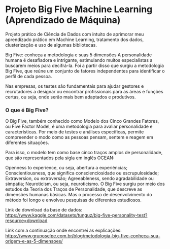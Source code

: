 # Projeto Big Five Machine Learning (Aprendizado de Máquina)

Projeto prático de Ciência de Dados com intuito de aprimorar meu aprendizado prático em Machine Learning, tratamento dos dados, clusterização e uso de algumas bibliotecas.

Big Five: conheça a metodologia e suas 5 dimensões
A personalidade humana é desafiadora e intrigante, estimulando muitos especialistas a buscarem meios para decifrá-la. Foi a partir disso que surgiu a metodologia Big Five, que reúne um conjunto de fatores independentes para identificar o perfil de cada pessoa.

Nas empresas, os testes são fundamentais para ajudar gestores e recrutadores a designar ou encontrar profissionais para as áreas e funções certas, ou seja, onde serão mais bem adaptados e produtivos.

### O que é Big Five?
O Big Five, também conhecido como Modelo dos Cinco Grandes Fatores, ou Five Factor Model, é uma metodologia para avaliar personalidade e características. Por meio de testes e análises específicas, permite compreender o modo como as pessoas pensam, sentem e reagem em diferentes situações.

Para isso, o modelo tem como base cinco traços amplos de personalidade, que são representados pela sigla em inglês OCEAN:

Openness to experience, ou seja, abertura a experiências;
Conscientiousness, que significa conscienciosidade ou escrupulosidade;
Extraversion, ou extroversão;
Agreeableness, sendo agradabilidade ou simpatia;
Neuroticism, ou seja, neuroticismo.
O Big Five surgiu por meio dos estudos da Teoria dos Traços de Personalidade, que descreve as dimensões humanas básicas. Mas o processo de desenvolvimento do método foi longo e envolveu pesquisas de diferentes estudiosos.

Link de download da base de dados: https://www.kaggle.com/datasets/tunguz/big-five-personality-test?resource=download

Link com a continuação onde encontrei as explicações: https://www.gruposelpe.com.br/blog/metodologia-big-five-conheca-sua-origem-e-as-5-dimensoes/
